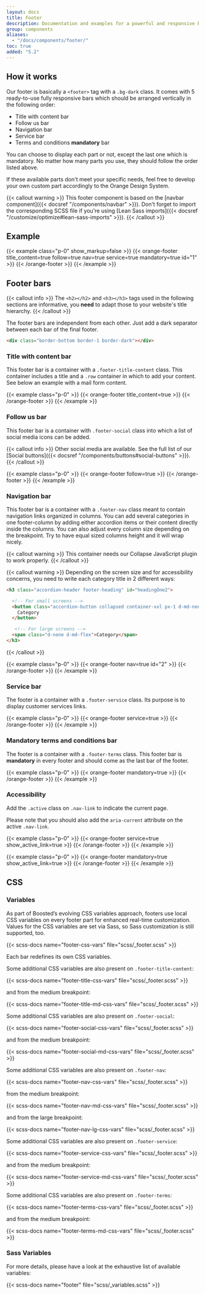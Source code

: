 ```yaml
---
layout: docs
title: Footer
description: Documentation and examples for a powerful and responsive Boosted's footer. It includes support for branding, navigation and more.
group: components
aliases:
  - "/docs/components/footer/"
toc: true
added: "5.2"
---
```


## How it works

Our footer is basically a `<footer>` tag with a `.bg-dark` class. It comes with 5 ready-to-use fully responsive bars which should be arranged vertically in the following order:
- Title with content bar
- Follow us bar
- Navigation bar
- Service bar
- Terms and conditions **mandatory** bar

You can choose to display each part or not, except the last one which is mandatory. No matter how many parts you use, they should follow the order listed above.

If these available parts don't meet your specific needs, feel free to develop your own custom part accordingly to the Orange Design System.

{{< callout warning >}}
This footer component is based on the [navbar component]({{< docsref "/components/navbar" >}}). Don't forget to import the corresponding SCSS file if you're using [Lean Sass imports]({{< docsref "/customize/optimize#lean-sass-imports" >}}).
{{< /callout >}}

## Example

{{< example class="p-0" show_markup=false >}}
{{< orange-footer title_content=true follow=true nav=true service=true mandatory=true id="1" >}}
{{< /orange-footer >}}
{{< /example >}}

## Footer bars

{{< callout info >}}
The `<h2></h2>` and `<h3></h3>` tags used in the following sections are informative, you **need** to adapt those to your website's title hierarchy.
{{< /callout >}}

The footer bars are independent from each other. Just add a dark separator between each bar of the final footer.

```html
<div class="border-bottom border-1 border-dark"></div>
```

### Title with content bar

This footer bar is a container with a `.footer-title-content` class. This container includes a title and a `.row` container in which to add your content. See below an example with a mail form content.

{{< example class="p-0" >}}
{{< orange-footer title_content=true >}}
{{< /orange-footer >}}
{{< /example >}}

### Follow us bar

This footer bar is a container with `.footer-social` class into which a list of social media icons can be added.

{{< callout info >}}
Other social media are available. See the full list of our [Social buttons]({{< docsref "/components/buttons#social-buttons" >}}).
{{< /callout >}}

{{< example class="p-0" >}}
{{< orange-footer follow=true >}}
{{< /orange-footer >}}
{{< /example >}}

### Navigation bar

This footer bar is a container with a `.footer-nav` class meant to contain navigation links organized in columns. You can add several categories in one footer-column by adding either accordion items or their content directly inside the columns. You can also adjust every column size depending on the breakpoint. Try to have equal sized columns height and it will wrap nicely.

{{< callout warning >}}
This container needs our Collapse JavaScript plugin to work properly.
{{< /callout >}}

{{< callout warning >}}
Depending on the screen size and for accessibility concerns, you need to write each category title in 2 different ways:

```html
<h3 class="accordion-header footer-heading" id="headingOne2">

  <!-- For small screens -->
  <button class="accordion-button collapsed container-xxl px-1 d-md-none" type="button" data-bs-toggle="collapse" data-bs-target="#collapseOne2" aria-expanded="true" aria-controls="collapseOne2">
    Category
  </button>

   <!-- For large screens -->
  <span class="d-none d-md-flex">Category</span>
</h3>
```
{{< /callout >}}

{{< example class="p-0" >}}
{{< orange-footer nav=true id="2" >}}
{{< /orange-footer >}}
{{< /example >}}

### Service bar

The footer is a container with a `.footer-service` class. Its purpose is to display customer services links.

{{< example class="p-0" >}}
{{< orange-footer service=true >}}
{{< /orange-footer >}}
{{< /example >}}

### Mandatory terms and conditions bar

The footer is a container with a `.footer-terms` class. This footer bar is **mandatory** in every footer and should come as the last bar of the footer.

{{< example class="p-0" >}}
{{< orange-footer mandatory=true >}}
{{< /orange-footer >}}
{{< /example >}}

### Accessibility

Add the `.active` class on `.nav-link` to indicate the current page.

Please note that you should also add the `aria-current` attribute on the active `.nav-link`.

{{< example class="p-0" >}}
{{< orange-footer service=true show_active_link=true >}}
{{< /orange-footer >}}
{{< /example >}}

{{< example class="p-0" >}}
{{< orange-footer mandatory=true show_active_link=true >}}
{{< /orange-footer >}}
{{< /example >}}

## CSS

### Variables

As part of Boosted’s evolving CSS variables approach, footers use local CSS variables on every footer part for enhanced real-time customization. Values for the CSS variables are set via Sass, so Sass customization is still supported, too.

{{< scss-docs name="footer-css-vars" file="scss/_footer.scss" >}}

Each bar redefines its own CSS variables.

Some additional CSS variables are also present on `.footer-title-content`:

{{< scss-docs name="footer-title-css-vars" file="scss/_footer.scss" >}}

and from the medium breakpoint:

{{< scss-docs name="footer-title-md-css-vars" file="scss/_footer.scss" >}}

Some additional CSS variables are also present on `.footer-social`:

{{< scss-docs name="footer-social-css-vars" file="scss/_footer.scss" >}}

and from the medium breakpoint:

{{< scss-docs name="footer-social-md-css-vars" file="scss/_footer.scss" >}}

Some additional CSS variables are also present on `.footer-nav`:

{{< scss-docs name="footer-nav-css-vars" file="scss/_footer.scss" >}}

from the medium breakpoint:

{{< scss-docs name="footer-nav-md-css-vars" file="scss/_footer.scss" >}}

and from the large breakpoint:

{{< scss-docs name="footer-nav-lg-css-vars" file="scss/_footer.scss" >}}

Some additional CSS variables are also present on `.footer-service`:

{{< scss-docs name="footer-service-css-vars" file="scss/_footer.scss" >}}

and from the medium breakpoint:

{{< scss-docs name="footer-service-md-css-vars" file="scss/_footer.scss" >}}

Some additional CSS variables are also present on `.footer-terms`:

{{< scss-docs name="footer-terms-css-vars" file="scss/_footer.scss" >}}

and from the medium breakpoint:

{{< scss-docs name="footer-terms-md-css-vars" file="scss/_footer.scss" >}}


### Sass Variables

For more details, please have a look at the exhaustive list of available variables:

{{< scss-docs name="footer" file="scss/_variables.scss" >}}
